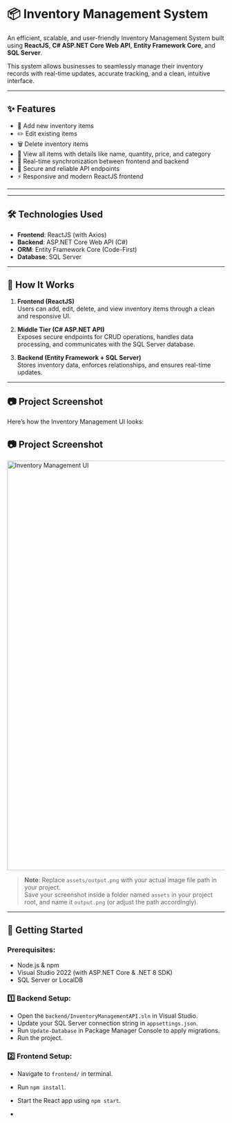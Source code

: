# 📦 Inventory Management System

An efficient, scalable, and user-friendly Inventory Management System built using **ReactJS**, **C# ASP.NET Core Web API**, **Entity Framework Core**, and **SQL Server**.

This system allows businesses to seamlessly manage their inventory records with real-time updates, accurate tracking, and a clean, intuitive interface.

---

## ✨ Features

- 📝 Add new inventory items
- ✏️ Edit existing items
- 🗑️ Delete inventory items
- 📃 View all items with details like name, quantity, price, and category
- 📡 Real-time synchronization between frontend and backend
- 🔐 Secure and reliable API endpoints
- ⚡ Responsive and modern ReactJS frontend

---

---

## 🛠️ Technologies Used

- **Frontend**: ReactJS (with Axios)
- **Backend**: ASP.NET Core Web API (C#)
- **ORM**: Entity Framework Core (Code-First)
- **Database**: SQL Server

---

## 🎯 How It Works

1. **Frontend (ReactJS)**  
   Users can add, edit, delete, and view inventory items through a clean and responsive UI.

2. **Middle Tier (C# ASP.NET API)**  
   Exposes secure endpoints for CRUD operations, handles data processing, and communicates with the SQL Server database.

3. **Backend (Entity Framework + SQL Server)**  
   Stores inventory data, enforces relationships, and ensures real-time updates.

---

## 📷 Project Screenshot

Here’s how the Inventory Management UI looks:

## 📷 Project Screenshot

<img width="947" alt="Inventory Management UI"
src="https://drive.google.com/file/d/1h1N3qqo83z0esUAvyqgoptGhrI3yAa9u/view?usp=sharing"/>

> **Note**: Replace `assets/output.png` with your actual image file path in your project.  
> Save your screenshot inside a folder named `assets` in your project root, and name it `output.png` (or adjust the path accordingly).

---

## 🚀 Getting Started

### Prerequisites:
- Node.js & npm
- Visual Studio 2022 (with ASP.NET Core & .NET 8 SDK)
- SQL Server or LocalDB

### 1️⃣ Backend Setup:
- Open the `backend/InventoryManagementAPI.sln` in Visual Studio.
- Update your SQL Server connection string in `appsettings.json`.
- Run `Update-Database` in Package Manager Console to apply migrations.
- Run the project.

### 2️⃣ Frontend Setup:
- Navigate to `frontend/` in terminal.
- Run `npm install`.
- Start the React app using `npm start`.

-




